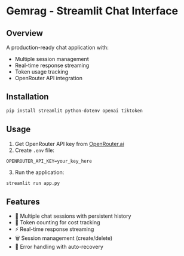 # Gemrag - Streamlit Chat Interface

## Overview
A production-ready chat application with:
- Multiple session management
- Real-time response streaming
- Token usage tracking
- OpenRouter API integration

## Installation
```bash
pip install streamlit python-dotenv openai tiktoken
```

## Usage
1. Get OpenRouter API key from [OpenRouter.ai](https://openrouter.ai/)
2. Create `.env` file:
```env
OPENROUTER_API_KEY=your_key_here
```
3. Run the application:
```bash
streamlit run app.py
```

## Features
- 💬 Multiple chat sessions with persistent history
- 🔢 Token counting for cost tracking
- ⚡ Real-time response streaming
- 🗑️ Session management (create/delete)
- 🚨 Error handling with auto-recovery
